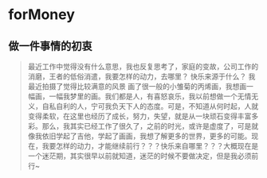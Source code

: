 # forMoney
## 做一件事情的初衷
> 最近工作中觉得没有什么意思，我也反复思考了，家庭的变故，公司工作的消磨，王者的低俗消遣，我要怎样的动力，去哪里？
> 快乐来源于什么？
> 我最近拍摄了觉得比较满意的风景
> 画了很一般的小雏菊的丙烯画，我想画一幅画，一幅我梦里的画。我们都是人，有喜怒哀乐，我以前想做一个无情无义，自私自利的人，宁可我负天下人的态度。可是，不知道从何时起，人就变得柔软，在这里也经历了成长，努力，失望，就是从一块顽石变得丰富多彩。那么，我其实已经工作了很久了，之前的时光，或许是虚度了，可是就像我依旧学起了吉他，学起了画画，我想了解更多的世界，更多的可能。现在，我要怎样的动力，才能继续前行？？？快乐来自哪里？？？大概现在是一个迷茫期，其实很早以前就知道，迷茫的时候不要做决定，但是我必须前行~
## 
